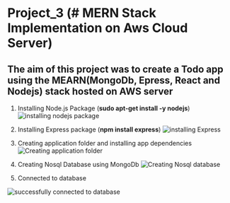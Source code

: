 # Project_3 (# MERN Stack Implementation on Aws Cloud Server)

## The aim of this project was to create a Todo app using the MEARN(MongoDb, Epress, React and Nodejs) stack hosted on AWS server


1. Installing Node.js Package (**sudo apt-get install -y nodejs**)
![installing nodejs package](https://user-images.githubusercontent.com/101065505/197886175-672abcf1-d1b5-4bd5-a2ac-2703b2fdb92a.png)
   
2. Installing Express package (**npm install express**) 
![installing Express](https://user-images.githubusercontent.com/101065505/197888618-ae4a2cd2-f044-4b29-8a0c-8ccf69e45a1d.png)

3. Creating application folder and installing app dependencies
![Creating application folder](https://user-images.githubusercontent.com/101065505/197890021-09ce8c1f-823a-470c-a6fa-7bac3fe4d948.png)

4. Creating Nosql Database using MongoDb
![Creating Nosql database](https://user-images.githubusercontent.com/101065505/197890827-311b7030-9b5c-4418-ba4b-2e35bd755cc2.png)

5. Connected to database

![successfully connected to database](https://user-images.githubusercontent.com/101065505/197892288-4dabfe71-e011-4f91-823e-58f12ece1749.png)
